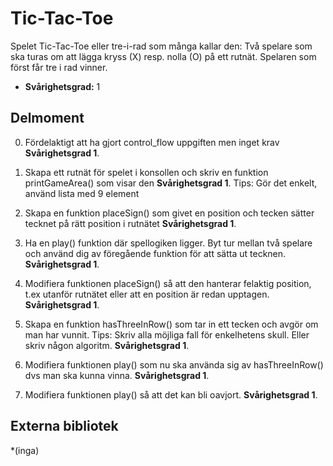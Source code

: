 # Tic-Tac-Toe

Spelet Tic-Tac-Toe eller tre-i-rad som många kallar den:
Två spelare som ska turas om att lägga kryss (X) resp. nolla (O) på ett rutnät. Spelaren som först får tre i rad vinner. 

- **Svårighetsgrad:** 1

## Delmoment
0. Fördelaktigt att ha gjort control_flow uppgiften men inget krav  **Svårighetsgrad 1**.

1. Skapa ett rutnät för spelet i konsollen och skriv en funktion printGameArea() som visar den **Svårighetsgrad 1**.
Tips: Gör det enkelt, använd lista med 9 element

2. Skapa en funktion placeSign() som givet en position och tecken sätter tecknet på rätt position i rutnätet  **Svårighetsgrad 1**.

3. Ha en play() funktion där spellogiken ligger. Byt tur mellan två spelare och använd dig av föregående funktion för att sätta ut tecknen. **Svårighetsgrad 1**.

4. Modifiera funktionen placeSign() så att den hanterar felaktig position, t.ex utanför rutnätet eller att en position är redan upptagen. **Svårighetsgrad 1**.

5. Skapa en funktion hasThreeInRow() som tar in ett tecken och avgör om man har vunnit. 
Tips: Skriv alla möjliga fall för enkelhetens skull. Eller skriv någon algoritm. **Svårighetsgrad 1**.

6. Modifiera funktionen play() som nu ska använda sig av hasThreeInRow() dvs man ska kunna vinna.
 **Svårighetsgrad 1**.

7. Modifiera funktionen play() så att det kan bli oavjort. **Svårighetsgrad 1**.

## Externa bibliotek
*(inga)